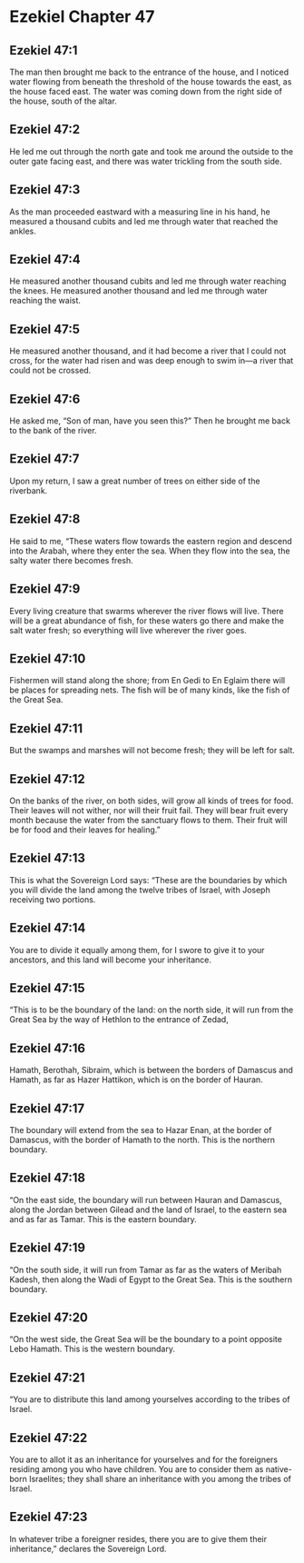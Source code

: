 # Ezekiel Chapter 47

## Ezekiel 47:1
The man then brought me back to the entrance of the house, and I noticed water flowing from beneath the threshold of the house towards the east, as the house faced east. The water was coming down from the right side of the house, south of the altar.

## Ezekiel 47:2
He led me out through the north gate and took me around the outside to the outer gate facing east, and there was water trickling from the south side.

## Ezekiel 47:3
As the man proceeded eastward with a measuring line in his hand, he measured a thousand cubits and led me through water that reached the ankles.

## Ezekiel 47:4
He measured another thousand cubits and led me through water reaching the knees. He measured another thousand and led me through water reaching the waist.

## Ezekiel 47:5
He measured another thousand, and it had become a river that I could not cross, for the water had risen and was deep enough to swim in—a river that could not be crossed.

## Ezekiel 47:6
He asked me, “Son of man, have you seen this?” Then he brought me back to the bank of the river.

## Ezekiel 47:7
Upon my return, I saw a great number of trees on either side of the riverbank.

## Ezekiel 47:8
He said to me, “These waters flow towards the eastern region and descend into the Arabah, where they enter the sea. When they flow into the sea, the salty water there becomes fresh.

## Ezekiel 47:9
Every living creature that swarms wherever the river flows will live. There will be a great abundance of fish, for these waters go there and make the salt water fresh; so everything will live wherever the river goes.

## Ezekiel 47:10
Fishermen will stand along the shore; from En Gedi to En Eglaim there will be places for spreading nets. The fish will be of many kinds, like the fish of the Great Sea.

## Ezekiel 47:11
But the swamps and marshes will not become fresh; they will be left for salt.

## Ezekiel 47:12
On the banks of the river, on both sides, will grow all kinds of trees for food. Their leaves will not wither, nor will their fruit fail. They will bear fruit every month because the water from the sanctuary flows to them. Their fruit will be for food and their leaves for healing.”

## Ezekiel 47:13
This is what the Sovereign Lord says: “These are the boundaries by which you will divide the land among the twelve tribes of Israel, with Joseph receiving two portions.

## Ezekiel 47:14
You are to divide it equally among them, for I swore to give it to your ancestors, and this land will become your inheritance.

## Ezekiel 47:15
“This is to be the boundary of the land: on the north side, it will run from the Great Sea by the way of Hethlon to the entrance of Zedad,

## Ezekiel 47:16
Hamath, Berothah, Sibraim, which is between the borders of Damascus and Hamath, as far as Hazer Hattikon, which is on the border of Hauran.

## Ezekiel 47:17
The boundary will extend from the sea to Hazar Enan, at the border of Damascus, with the border of Hamath to the north. This is the northern boundary.

## Ezekiel 47:18
“On the east side, the boundary will run between Hauran and Damascus, along the Jordan between Gilead and the land of Israel, to the eastern sea and as far as Tamar. This is the eastern boundary.

## Ezekiel 47:19
“On the south side, it will run from Tamar as far as the waters of Meribah Kadesh, then along the Wadi of Egypt to the Great Sea. This is the southern boundary.

## Ezekiel 47:20
“On the west side, the Great Sea will be the boundary to a point opposite Lebo Hamath. This is the western boundary.

## Ezekiel 47:21
“You are to distribute this land among yourselves according to the tribes of Israel.

## Ezekiel 47:22
You are to allot it as an inheritance for yourselves and for the foreigners residing among you who have children. You are to consider them as native-born Israelites; they shall share an inheritance with you among the tribes of Israel.

## Ezekiel 47:23
In whatever tribe a foreigner resides, there you are to give them their inheritance,” declares the Sovereign Lord.
